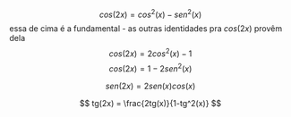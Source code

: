 $$
cos(2x) = cos^2(x) - sen^2(x)
$$
essa de cima é a fundamental - as outras identidades pra $cos(2x)$ provêm dela
$$
cos(2x) = 2cos^2(x) - 1
$$
$$
cos(2x) = 1 - 2sen^2(x)
$$

$$
sen(2x) = 2sen(x)cos(x)
$$

$$
tg(2x) = \frac{2tg(x)}{1-tg^2(x)}
$$
